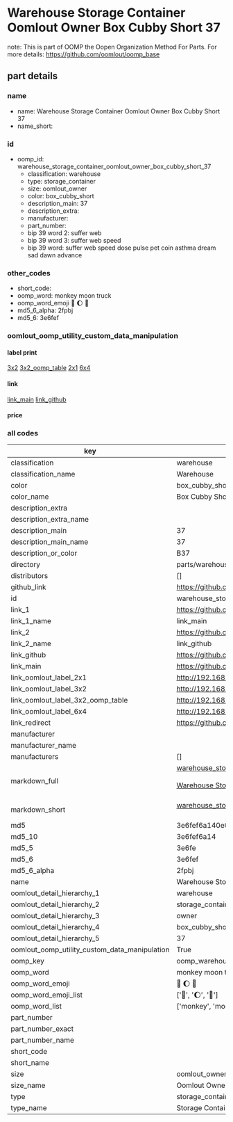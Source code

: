# Warehouse Storage Container Oomlout Owner Box Cubby Short 37  

note: This is part of OOMP the Oopen Organization Method For Parts. For more details: https://github.com/oomlout/oomp_base

##  part details
  







### name
* name: Warehouse Storage Container Oomlout Owner Box Cubby Short 37
* name_short: 
### id
* oomp_id: warehouse_storage_container_oomlout_owner_box_cubby_short_37
  * classification: warehouse
  * type: storage_container
  * size: oomlout_owner
  * color: box_cubby_short
  * description_main: 37
  * description_extra: 
  * manufacturer: 
  * part_number: 
  * bip 39 word 2: suffer web
  * bip 39 word 3: suffer web speed
  * bip 39 word: suffer web speed dose pulse pet coin asthma dream sad dawn advance

### other_codes
* short_code: 
* oomp_word: monkey moon truck
* oomp_word_emoji :monkey: :moon: :truck:
* md5_6_alpha: 2fpbj
* md5_6: 3e6fef






### oomlout_oomp_utility_custom_data_manipulation
#### label print
[3x2](http://192.168.1.245:1112/?label=oomp%202fpbj)
[3x2_oomp_table](http://192.168.1.108:1112/?label=oomp%202fpbj)
[2x1](http://192.168.1.242:1112/?label=oomp%202fpbj)
[6x4](http://192.168.1.55:1112/?label=oomp%202fpbj)    

#### link

[link_main](https://github.com/oomlout/oomlout_oomp_version_1_messy/tree/main/parts/warehouse_storage_container_oomlout_owner_box_cubby_short_37) [link_github](https://github.com/oomlout/oomlout_oomp_version_1_messy/tree/main/parts/warehouse_storage_container_oomlout_owner_box_cubby_short_37)                             

#### price







### all codes 
| key | value |  
| --- | --- |  
| classification | warehouse |  
| classification_name | Warehouse |  
| color | box_cubby_short |  
| color_name | Box Cubby Short |  
| description_extra |  |  
| description_extra_name |  |  
| description_main | 37 |  
| description_main_name | 37 |  
| description_or_color | B37 |  
| directory | parts/warehouse_storage_container_oomlout_owner_box_cubby_short_37 |  
| distributors | [] |  
| github_link | https://github.com/oomlout/oomlout_oomp_part_src/tree/main/parts/warehouse_storage_container_oomlout_owner_box_cubby_short_37 |  
| id | warehouse_storage_container_oomlout_owner_box_cubby_short_37 |  
| link_1 | https://github.com/oomlout/oomlout_oomp_version_1_messy/tree/main/parts/warehouse_storage_container_oomlout_owner_box_cubby_short_37 |  
| link_1_name | link_main |  
| link_2 | https://github.com/oomlout/oomlout_oomp_version_1_messy/tree/main/parts/warehouse_storage_container_oomlout_owner_box_cubby_short_37 |  
| link_2_name | link_github |  
| link_github | https://github.com/oomlout/oomlout_oomp_version_1_messy/tree/main/parts/warehouse_storage_container_oomlout_owner_box_cubby_short_37 |  
| link_main | https://github.com/oomlout/oomlout_oomp_version_1_messy/tree/main/parts/warehouse_storage_container_oomlout_owner_box_cubby_short_37 |  
| link_oomlout_label_2x1 | http://192.168.1.242:1112/?label=oomp%202fpbj |  
| link_oomlout_label_3x2 | http://192.168.1.245:1112/?label=oomp%202fpbj |  
| link_oomlout_label_3x2_oomp_table | http://192.168.1.108:1112/?label=oomp%202fpbj |  
| link_oomlout_label_6x4 | http://192.168.1.55:1112/?label=oomp%202fpbj |  
| link_redirect | https://github.com/oomlout/oomlout_oomp_version_1_messy/tree/main/parts/warehouse_storage_container_oomlout_owner_box_cubby_short_37 |  
| manufacturer |  |  
| manufacturer_name |  |  
| manufacturers | [] |  
| markdown_full | [warehouse_storage_container_oomlout_owner_box_cubby_short_37](none)<br>[](none)<br>[Warehouse Storage Container Oomlout Owner Box Cubby Short 37](none)<br><br> |  
| markdown_short | [warehouse_storage_container_oomlout_owner_box_cubby_short_37](none)<br><br> |  
| md5 | 3e6fef6a140e05ae8dd6c419a23e36c5 |  
| md5_10 | 3e6fef6a14 |  
| md5_5 | 3e6fe |  
| md5_6 | 3e6fef |  
| md5_6_alpha | 2fpbj |  
| name | Warehouse Storage Container Oomlout Owner Box Cubby Short 37 |  
| oomlout_detail_hierarchy_1 | warehouse |  
| oomlout_detail_hierarchy_2 | storage_container |  
| oomlout_detail_hierarchy_3 | owner |  
| oomlout_detail_hierarchy_4 | box_cubby_short |  
| oomlout_detail_hierarchy_5 | 37 |  
| oomlout_oomp_utility_custom_data_manipulation | True |  
| oomp_key | oomp_warehouse_storage_container_oomlout_owner_box_cubby_short_37 |  
| oomp_word | monkey moon truck |  
| oomp_word_emoji | :monkey: :moon: :truck: |  
| oomp_word_emoji_list | [':monkey:', ':moon:', ':truck:'] |  
| oomp_word_list | ['monkey', 'moon', 'truck'] |  
| part_number |  |  
| part_number_exact |  |  
| part_number_name |  |  
| short_code |  |  
| short_name |  |  
| size | oomlout_owner |  
| size_name | Oomlout Owner |  
| type | storage_container |  
| type_name | Storage Container |  

